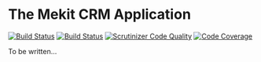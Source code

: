 The Mekit CRM Application
===========================

[![Build Status](https://travis-ci.org/adamjakab/MekitCrmApplication.svg?branch=master)](https://travis-ci.org/adamjakab/MekitCrmApplication)
[![Build Status](https://scrutinizer-ci.com/g/adamjakab/mekit-crm-application/badges/build.png?b=master)](https://scrutinizer-ci.com/g/adamjakab/mekit-crm-application/build-status/master)
[![Scrutinizer Code Quality](https://scrutinizer-ci.com/g/adamjakab/mekit-crm-application/badges/quality-score.png?b=master)](https://scrutinizer-ci.com/g/adamjakab/mekit-crm-application/?branch=master)
[![Code Coverage](https://scrutinizer-ci.com/g/adamjakab/mekit-crm-application/badges/coverage.png?b=master)](https://scrutinizer-ci.com/g/adamjakab/mekit-crm-application/?branch=master)

To be written...
